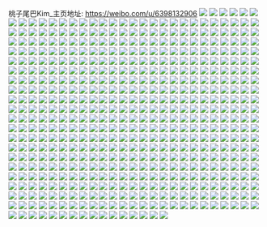 桃子尾巴Kim_主页地址: https://weibo.com/u/6398132906 
![](https://wx4.sinaimg.cn/mw2000/006YZUE2gy1h95r6dcxk8j335s2dchdx.jpg) 
![](https://wx4.sinaimg.cn/mw2000/006YZUE2gy1h95r6sfw4nj32dc35sx6r.jpg) 
![](https://wx4.sinaimg.cn/mw2000/006YZUE2gy1h95r74z5yrj32dc35se83.jpg) 
![](https://wx4.sinaimg.cn/mw2000/006YZUE2gy1h95r5em008j32dc35su0z.jpg) 
![](https://wx4.sinaimg.cn/mw2000/006YZUE2gy1h95r5lrxl5j31ww2pgqv6.jpg) 
![](https://wx4.sinaimg.cn/mw2000/006YZUE2gy1h95r7qcxnqj32dc35s7wk.jpg) 
![](https://wx4.sinaimg.cn/mw2000/006YZUE2gy1h95r550s8pj32dc35su0x.jpg) 
![](https://wx4.sinaimg.cn/mw2000/006YZUE2gy1h95r7a6wcsj32dc35sx6p.jpg) 
![](https://wx4.sinaimg.cn/mw2000/006YZUE2gy1h95r832x9lj32dc35s4qs.jpg) 
![](https://wx4.sinaimg.cn/mw2000/006YZUE2gy1h8xqqxhrt4j30wi1yc1ad.jpg) 
![](https://wx4.sinaimg.cn/mw2000/006YZUE2gy1h8xqqw6l81j30wi1yc4ek.jpg) 
![](https://wx4.sinaimg.cn/mw2000/006YZUE2gy1h8xqqym2c1j30wi1ycwxn.jpg) 
![](https://wx4.sinaimg.cn/mw2000/006YZUE2gy1h8xqr0iwx8j30wi1ycdzd.jpg) 
![](https://wx4.sinaimg.cn/mw2000/006YZUE2gy1h8xqr1y1m7j30wi1ycne3.jpg) 
![](https://wx4.sinaimg.cn/mw2000/006YZUE2gy1h8xqr3y5s8j30wi1ycwtz.jpg) 
![](https://wx4.sinaimg.cn/mw2000/006YZUE2gy1h8kzsia7l0j33402c01kz.jpg) 
![](https://wx4.sinaimg.cn/mw2000/006YZUE2gy1h8kzsjq6lkj32c02bznpd.jpg) 
![](https://wx4.sinaimg.cn/mw2000/006YZUE2gy1h8kzslww2aj33402c0u0y.jpg) 
![](https://wx4.sinaimg.cn/mw2000/006YZUE2gy1h8kzsgwaiij33402c07wi.jpg) 
![](https://wx4.sinaimg.cn/mw2000/006YZUE2gy1h8kzsn67xnj30sg1n91fw.jpg) 
![](https://wx4.sinaimg.cn/mw2000/006YZUE2gy1h8kzsokerij30sg16o4qp.jpg) 
![](https://wx4.sinaimg.cn/mw2000/006YZUE2gy1h8kzsp7kmkj30wi0win55.jpg) 
![](https://wx4.sinaimg.cn/mw2000/006YZUE2gy1h8kzspy6xmj30wh17bk0f.jpg) 
![](https://wx4.sinaimg.cn/mw2000/006YZUE2gy1h8kzsqfxhvj30u0154n3y.jpg) 
![](https://wx4.sinaimg.cn/mw2000/006YZUE2gy1h8btva3xm2j30sg2wc7wh.jpg) 
![](https://wx4.sinaimg.cn/mw2000/006YZUE2gy1h8btv5etooj30sg1s0b29.jpg) 
![](https://wx4.sinaimg.cn/mw2000/006YZUE2gy1h8btvme0rsj30sg1s0b29.jpg) 
![](https://wx4.sinaimg.cn/mw2000/006YZUE2gy1h8btvjv7ksj30sg16oawh.jpg) 
![](https://wx4.sinaimg.cn/mw2000/006YZUE2gy1h8btv2rdv1j30sg16ox3s.jpg) 
![](https://wx4.sinaimg.cn/mw2000/006YZUE2gy1h8btvhuwpoj30sg16ok9c.jpg) 
![](https://wx4.sinaimg.cn/mw2000/006YZUE2gy1h8btvfotwvj30sg23z1kx.jpg) 
![](https://wx4.sinaimg.cn/mw2000/006YZUE2gy1h8btvdixr3j30sg1z4kjl.jpg) 
![](https://wx4.sinaimg.cn/mw2000/006YZUE2gy1h8btv0ysg5j30sg1s0b29.jpg) 
![](https://wx4.sinaimg.cn/mw2000/006YZUE2gy1h84oimafztj30w01kw4ca.jpg) 
![](https://wx4.sinaimg.cn/mw2000/006YZUE2gy1h84ojiz10kj30w01kwgzh.jpg) 
![](https://wx4.sinaimg.cn/mw2000/006YZUE2gy1h84olnfb4rj30u01o04c0.jpg) 
![](https://wx4.sinaimg.cn/mw2000/006YZUE2gy1h84ohvqr4tj30w01kwdsz.jpg) 
![](https://wx4.sinaimg.cn/mw2000/006YZUE2gy1h84og6y8p4j30w01kwarb.jpg) 
![](https://wx4.sinaimg.cn/mw2000/006YZUE2gy1h84oguphdbj30w01kwncg.jpg) 
![](https://wx4.sinaimg.cn/mw2000/006YZUE2gy1h84ofr7c3fj30sg2dc4qp.jpg) 
![](https://wx4.sinaimg.cn/mw2000/006YZUE2gy1h84ofsx2cyj30sg2dcb29.jpg) 
![](https://wx4.sinaimg.cn/mw2000/006YZUE2gy1h84of1r2z6j30ip35r4nl.jpg) 
![](https://wx4.sinaimg.cn/mw2000/006YZUE2gy1h82rq118iwj30u0140dnm.jpg) 
![](https://wx4.sinaimg.cn/mw2000/006YZUE2gy1h82rr9sapcj313u0tugv1.jpg) 
![](https://wx4.sinaimg.cn/mw2000/006YZUE2gy1h82rr3hizqj30ty13y7ca.jpg) 
![](https://wx4.sinaimg.cn/mw2000/006YZUE2gy1h82rqamuc2j30tu13s7ch.jpg) 
![](https://wx4.sinaimg.cn/mw2000/006YZUE2gy1h82rpfhiayj30u01sxgrq.jpg) 
![](https://wx4.sinaimg.cn/mw2000/006YZUE2gy1h82rpeumlrj30u01400z6.jpg) 
![](https://wx4.sinaimg.cn/mw2000/006YZUE2gy1h7zt63z2g7j30a80bojte.jpg) 
![](https://wx4.sinaimg.cn/mw2000/006YZUE2gy1h7zt63oaxsj30sg0skgoy.jpg) 
![](https://wx4.sinaimg.cn/mw2000/006YZUE2gy1h7iumwdvg0j32c0340npd.jpg) 
![](https://wx4.sinaimg.cn/mw2000/006YZUE2gy1h7iumudowgj32c0340hdt.jpg) 
![](https://wx4.sinaimg.cn/mw2000/006YZUE2gy1h7iumvf9k9j32c0340kjl.jpg) 
![](https://wx4.sinaimg.cn/mw2000/006YZUE2gy1h7iumxffzrj32c0340u0x.jpg) 
![](https://wx4.sinaimg.cn/mw2000/006YZUE2gy1h7iumygmpwj32c0340u0x.jpg) 
![](https://wx4.sinaimg.cn/mw2000/006YZUE2gy1h7iumzbyvnj32c0340npd.jpg) 
![](https://wx4.sinaimg.cn/mw2000/006YZUE2gy1h7g9rak17dj31o0280e83.jpg) 
![](https://wx4.sinaimg.cn/mw2000/006YZUE2gy1h7g9rdiadkj31o0280b2b.jpg) 
![](https://wx4.sinaimg.cn/mw2000/006YZUE2gy1h78hzo711yj32342s54jh.jpg) 
![](https://wx4.sinaimg.cn/mw2000/006YZUE2gy1h78hzltul1j32c0340hdt.jpg) 
![](https://wx4.sinaimg.cn/mw2000/006YZUE2gy1h78hznfgruj32642w6e81.jpg) 
![](https://wx4.sinaimg.cn/mw2000/006YZUE2gy1h78hzmp59xj326s2x2hdt.jpg) 
![](https://wx4.sinaimg.cn/mw2000/006YZUE2gy1h718qygrw3j32c0340qv5.jpg) 
![](https://wx4.sinaimg.cn/mw2000/006YZUE2gy1h718qzogxij32c0340u0x.jpg) 
![](https://wx4.sinaimg.cn/mw2000/006YZUE2gy1h718r0u8v7j32c0340qv5.jpg) 
![](https://wx4.sinaimg.cn/mw2000/006YZUE2gy1h718r1vnsgj3292304kjl.jpg) 
![](https://wx4.sinaimg.cn/mw2000/006YZUE2gy1h6vp35zsvtj31sc2dshdt.jpg) 
![](https://wx4.sinaimg.cn/mw2000/006YZUE2gy1h6vp3gvihij31sc2dshdt.jpg) 
![](https://wx4.sinaimg.cn/mw2000/006YZUE2gy1h6vp380a7rj333z2bzqv6.jpg) 
![](https://wx4.sinaimg.cn/mw2000/006YZUE2gy1h6vp39jco4j33402c0b2b.jpg) 
![](https://wx4.sinaimg.cn/mw2000/006YZUE2gy1h6uj25b4ywj30vi16011f.jpg) 
![](https://wx4.sinaimg.cn/mw2000/006YZUE2gy1h6odhph46dj30tu13u40e.jpg) 
![](https://wx4.sinaimg.cn/mw2000/006YZUE2gy1h6c3g2f0nfj31s035s498.jpg) 
![](https://wx4.sinaimg.cn/mw2000/006YZUE2gy1h6c3fwpw09j31cr2eohcq.jpg) 
![](https://wx4.sinaimg.cn/mw2000/006YZUE2gy1h66g6kby9ij31s035s4qq.jpg) 
![](https://wx4.sinaimg.cn/mw2000/006YZUE2gy1h66g6ntht0j31kw35sqa7.jpg) 
![](https://wx4.sinaimg.cn/mw2000/006YZUE2gy1h66g6r66ohj31kw35s10l.jpg) 
![](https://wx4.sinaimg.cn/mw2000/006YZUE2ly1h62iy8psccj31s92e6b29.jpg) 
![](https://wx4.sinaimg.cn/mw2000/006YZUE2ly1h62iyjp6uzj32c033z4qp.jpg) 
![](https://wx4.sinaimg.cn/mw2000/006YZUE2ly1h62iyibm3nj32c033zb2b.jpg) 
![](https://wx4.sinaimg.cn/mw2000/006YZUE2ly1h62iyfp52yj32c033zx6p.jpg) 
![](https://wx4.sinaimg.cn/mw2000/006YZUE2ly1h62iyo8xwmj32c033zkjl.jpg) 
![](https://wx4.sinaimg.cn/mw2000/006YZUE2ly1h62iz06lg2j32c034khdu.jpg) 
![](https://wx4.sinaimg.cn/mw2000/006YZUE2ly1h62iyq20hnj32c0340u0x.jpg) 
![](https://wx4.sinaimg.cn/mw2000/006YZUE2ly1h62iyz0jvfj32c034dnpd.jpg) 
![](https://wx4.sinaimg.cn/mw2000/006YZUE2ly1h62izgfe1mj32c0340b29.jpg) 
![](https://wx4.sinaimg.cn/mw2000/006YZUE2ly1h62iz2snycj31sc2dsu0x.jpg) 
![](https://wx4.sinaimg.cn/mw2000/006YZUE2ly1h62ixzowlaj31sc2dsu0x.jpg) 
![](https://wx4.sinaimg.cn/mw2000/006YZUE2gy1h5x1qr67dbj32c0340hdt.jpg) 
![](https://wx4.sinaimg.cn/mw2000/006YZUE2gy1h5x1qt44jhj32c0340hdt.jpg) 
![](https://wx4.sinaimg.cn/mw2000/006YZUE2gy1h5x1qsacg0j32c0340kjl.jpg) 
![](https://wx4.sinaimg.cn/mw2000/006YZUE2gy1h4pxg6nrptj30sg5ed7wj.jpg) 
![](https://wx4.sinaimg.cn/mw2000/006YZUE2gy1h4pxg9mon5j30sg4xs4qr.jpg) 
![](https://wx4.sinaimg.cn/mw2000/006YZUE2gy1h4pxgbopmtj30sg3ai1ky.jpg) 
![](https://wx4.sinaimg.cn/mw2000/006YZUE2gy1h4pxgdwi13j30sg59mb2a.jpg) 
![](https://wx4.sinaimg.cn/mw2000/006YZUE2gy1h4pxg3loopj30sg3f97wh.jpg) 
![](https://wx4.sinaimg.cn/mw2000/006YZUE2gy1h4pxgg4y5oj30sg4t1e82.jpg) 
![](https://wx4.sinaimg.cn/mw2000/006YZUE2gy1h4pxghtosdj30sg2yob29.jpg) 
![](https://wx4.sinaimg.cn/mw2000/006YZUE2gy1h4pxgkhm04j30sg449npd.jpg) 
![](https://wx4.sinaimg.cn/mw2000/006YZUE2gy1h4pxgm0ylej30sg2p67wh.jpg) 
![](https://wx4.sinaimg.cn/mw2000/006YZUE2gy1h3y2qvilkaj30sg1n91kx.jpg) 
![](https://wx4.sinaimg.cn/mw2000/006YZUE2gy1h3y2qxyn7ij30sg1s04qp.jpg) 
![](https://wx4.sinaimg.cn/mw2000/006YZUE2gy1h3y2qzrivej30sg1n91jw.jpg) 
![](https://wx4.sinaimg.cn/mw2000/006YZUE2gy1h3y2r4frvij30sg1s0b29.jpg) 
![](https://wx4.sinaimg.cn/mw2000/006YZUE2gy1h3y2r1bk31j30sg1n9aml.jpg) 
![](https://wx4.sinaimg.cn/mw2000/006YZUE2gy1h3y2r4wd7rj30rj0w1gop.jpg) 
![](https://wx4.sinaimg.cn/mw2000/006YZUE2gy1h3y2qt6rtkj30sg16ok73.jpg) 
![](https://wx4.sinaimg.cn/mw2000/006YZUE2gy1h3y2r6x2xrj30sg2rh7v8.jpg) 
![](https://wx4.sinaimg.cn/mw2000/006YZUE2gy1h3y2r7y3xqj30sg16onfg.jpg) 
![](https://wx4.sinaimg.cn/mw2000/006YZUE2gy1h3u1ta56fuj32c03404qp.jpg) 
![](https://wx4.sinaimg.cn/mw2000/006YZUE2gy1h3u1th5pusj31sc2dsqv5.jpg) 
![](https://wx4.sinaimg.cn/mw2000/006YZUE2gy1h3t1gow96jj30wi1ycwz3.jpg) 
![](https://wx4.sinaimg.cn/mw2000/006YZUE2gy1h3n7vn4g1dj30sg2tx7wi.jpg) 
![](https://wx4.sinaimg.cn/mw2000/006YZUE2gy1h3n7vj3hq0j30sg3raqv5.jpg) 
![](https://wx4.sinaimg.cn/mw2000/006YZUE2gy1h3n7vhh8ezj30sg3oqu0x.jpg) 
![](https://wx4.sinaimg.cn/mw2000/006YZUE2gy1h3n7vl9gi1j30sg2txkjl.jpg) 
![](https://wx4.sinaimg.cn/mw2000/006YZUE2gy1h3n7vomaptj30sg3aie81.jpg) 
![](https://wx4.sinaimg.cn/mw2000/006YZUE2gy1h3n7vfdktkj30sg3p77wi.jpg) 
![](https://wx4.sinaimg.cn/mw2000/006YZUE2gy1h3n7vq6yi8j30sg3ainpd.jpg) 
![](https://wx4.sinaimg.cn/mw2000/006YZUE2gy1h3n7vs12suj30sg3s3npd.jpg) 
![](https://wx4.sinaimg.cn/mw2000/006YZUE2gy1h3n7vtsg7sj30sg3r4e82.jpg) 
![](https://wx4.sinaimg.cn/mw2000/006YZUE2gy1h30jgry7vej33401r0hdv.jpg) 
![](https://wx4.sinaimg.cn/mw2000/006YZUE2gy1h30jjpsmixj324g2tyqv6.jpg) 
![](https://wx4.sinaimg.cn/mw2000/006YZUE2gy1h30jjsdt1dj32c0340hdv.jpg) 
![](https://wx4.sinaimg.cn/mw2000/006YZUE2gy1h30jjvd82ij33402c0x6r.jpg) 
![](https://wx4.sinaimg.cn/mw2000/006YZUE2gy1h30jigcstcj33402c01l0.jpg) 
![](https://wx4.sinaimg.cn/mw2000/006YZUE2gy1h30jimvdezj33402c04qs.jpg) 
![](https://wx4.sinaimg.cn/mw2000/006YZUE2gy1h30jio7tf4j32c0340u0x.jpg) 
![](https://wx4.sinaimg.cn/mw2000/006YZUE2gy1h30jiz456kj33402c04qs.jpg) 
![](https://wx4.sinaimg.cn/mw2000/006YZUE2gy1h30jj44eg7j33402c04qr.jpg) 
![](https://wx4.sinaimg.cn/mw2000/006YZUE2gy1h30jj8lispj33402c01kz.jpg) 
![](https://wx4.sinaimg.cn/mw2000/006YZUE2gy1h30jjctn6gj33402c0hdv.jpg) 
![](https://wx4.sinaimg.cn/mw2000/006YZUE2gy1h30jjicop6j33402c0hdv.jpg) 
![](https://wx4.sinaimg.cn/mw2000/006YZUE2gy1h2vgc3ouykj32802yo7wj.jpg) 
![](https://wx4.sinaimg.cn/mw2000/006YZUE2gy1h2vgcd81k5j32802yo7wj.jpg) 
![](https://wx4.sinaimg.cn/mw2000/006YZUE2gy1h2vgck4whlj32802yob2b.jpg) 
![](https://wx4.sinaimg.cn/mw2000/006YZUE2gy1h2vgcor0ywj32802yo4qr.jpg) 
![](https://wx4.sinaimg.cn/mw2000/006YZUE2gy1h2vgcsdhp7j32802yoqv6.jpg) 
![](https://wx4.sinaimg.cn/mw2000/006YZUE2gy1h2vgcqr1koj32802yonpe.jpg) 
![](https://wx4.sinaimg.cn/mw2000/006YZUE2gy1h2vgctpslzj33402c0x6q.jpg) 
![](https://wx4.sinaimg.cn/mw2000/006YZUE2gy1h2vgcvw3fwj33402c01l0.jpg) 
![](https://wx4.sinaimg.cn/mw2000/006YZUE2gy1h26kbuv6d2j30sg1n91kx.jpg) 
![](https://wx4.sinaimg.cn/mw2000/006YZUE2gy1h26kbwxkvqj30sg1onx2l.jpg) 
![](https://wx4.sinaimg.cn/mw2000/006YZUE2gy1h26kbyxdarj30sg1n9hd8.jpg) 
![](https://wx4.sinaimg.cn/mw2000/006YZUE2gy1h26kc07aegj32c03401ky.jpg) 
![](https://wx4.sinaimg.cn/mw2000/006YZUE2gy1h26kc2ojkkj32c03404qr.jpg) 
![](https://wx4.sinaimg.cn/mw2000/006YZUE2gy1h26kc46xhej32c02c0x6p.jpg) 
![](https://wx4.sinaimg.cn/mw2000/006YZUE2gy1h26kbspfb2j30sg23u4md.jpg) 
![](https://wx4.sinaimg.cn/mw2000/006YZUE2gy1h26kc5z518j30sg23u1h6.jpg) 
![](https://wx4.sinaimg.cn/mw2000/006YZUE2gy1h26kc81zpuj30sg2jvqu9.jpg) 
![](https://wx4.sinaimg.cn/mw2000/006YZUE2gy1h1ruzb54arj31ps2adb29.jpg) 
![](https://wx4.sinaimg.cn/mw2000/006YZUE2gy1h1ruz9ufqrj31r42c6b29.jpg) 
![](https://wx4.sinaimg.cn/mw2000/006YZUE2gy1h1ruowkrv1j31sc2dshdt.jpg) 
![](https://wx4.sinaimg.cn/mw2000/006YZUE2gy1h1ruoxkxfqj31sc2dskjl.jpg) 
![](https://wx4.sinaimg.cn/mw2000/006YZUE2gy1h1og8rqlhlj321p32ju0y.jpg) 
![](https://wx4.sinaimg.cn/mw2000/006YZUE2gy1h1og8minfzj323u35shdv.jpg) 
![](https://wx4.sinaimg.cn/mw2000/006YZUE2gy1h1og9929w0j323u35se83.jpg) 
![](https://wx4.sinaimg.cn/mw2000/006YZUE2gy1h1og93o5hqj323u35shdv.jpg) 
![](https://wx4.sinaimg.cn/mw2000/006YZUE2gy1h1og8aa01vj323u35sb2b.jpg) 
![](https://wx4.sinaimg.cn/mw2000/006YZUE2gy1h1og8xcvwjj323u35su0y.jpg) 
![](https://wx4.sinaimg.cn/mw2000/006YZUE2gy1h1og8gec6hj323u35shdv.jpg) 
![](https://wx4.sinaimg.cn/mw2000/006YZUE2gy1h1og9fcqrlj323u35skjn.jpg) 
![](https://wx4.sinaimg.cn/mw2000/006YZUE2gy1h1og9i9thaj33344mokjn.jpg) 
![](https://wx4.sinaimg.cn/mw2000/006YZUE2gy1gyy3qr7h1pj32c03401ky.jpg) 
![](https://wx4.sinaimg.cn/mw2000/006YZUE2gy1gyy3qtqmixj32c0340u0x.jpg) 
![](https://wx4.sinaimg.cn/mw2000/006YZUE2gy1gyy3qjcvkoj31wq2jn4qp.jpg) 
![](https://wx4.sinaimg.cn/mw2000/006YZUE2gy1gyy3qzfhu5j32c02c04qr.jpg) 
![](https://wx4.sinaimg.cn/mw2000/006YZUE2gy1gyy3qw5xq8j31z42mtb2a.jpg) 
![](https://wx4.sinaimg.cn/mw2000/006YZUE2gy1gxs49sgvogj33282aox6r.jpg) 
![](https://wx4.sinaimg.cn/mw2000/006YZUE2gy1gxs4a06k8hj33282aox6q.jpg) 
![](https://wx4.sinaimg.cn/mw2000/006YZUE2gy1gxs4a3jm1zj31mo268npd.jpg) 
![](https://wx4.sinaimg.cn/mw2000/006YZUE2gy1gxs4a94pwrj33282ao7wj.jpg) 
![](https://wx4.sinaimg.cn/mw2000/006YZUE2gy1gxs4aa5o65j31400u0gwx.jpg) 
![](https://wx4.sinaimg.cn/mw2000/006YZUE2gy1gxs4acyseaj33282aox6q.jpg) 
![](https://wx4.sinaimg.cn/mw2000/006YZUE2gy1gxs4al82omj32dc35skjn.jpg) 
![](https://wx4.sinaimg.cn/mw2000/006YZUE2gy1gxs4aps5xdj32i02i0e82.jpg) 
![](https://wx4.sinaimg.cn/mw2000/006YZUE2gy1gxs4awhxpbj33282aohdu.jpg) 
![](https://wx4.sinaimg.cn/mw2000/006YZUE2gy1gxs4b1po3pj33282aonpe.jpg) 
![](https://wx4.sinaimg.cn/mw2000/006YZUE2gy1gxs4b9a70pj32681mohdt.jpg) 
![](https://wx4.sinaimg.cn/mw2000/006YZUE2gy1gxs4bgdpipj32681mob29.jpg) 
![](https://wx4.sinaimg.cn/mw2000/006YZUE2gy1gxs4bqr5o4j31mo268kjl.jpg) 
![](https://wx4.sinaimg.cn/mw2000/006YZUE2gy1gxs4bzdh3ij31mo268npd.jpg) 
![](https://wx4.sinaimg.cn/mw2000/006YZUE2gy1gxs4c0jbdbj30u00u0ahw.jpg) 
![](https://wx4.sinaimg.cn/mw2000/006YZUE2gy1gxs4c2v59aj30u00u0n7n.jpg) 
![](https://wx4.sinaimg.cn/mw2000/006YZUE2gy1gxlhue4cl6j31mo268hdt.jpg) 
![](https://wx4.sinaimg.cn/mw2000/006YZUE2gy1gxlhugjij0j31mo268hdt.jpg) 
![](https://wx4.sinaimg.cn/mw2000/006YZUE2gy1gxlhuip4m0j31mo268b29.jpg) 
![](https://wx4.sinaimg.cn/mw2000/006YZUE2gy1gxlhulmyysj31mo268kjl.jpg) 
![](https://wx4.sinaimg.cn/mw2000/006YZUE2gy1gxlhuo2c5zj31mo268e81.jpg) 
![](https://wx4.sinaimg.cn/mw2000/006YZUE2gy1gxlhuq01r3j31mo268e81.jpg) 
![](https://wx4.sinaimg.cn/mw2000/006YZUE2gy1gxlhus0h7rj31mo268npd.jpg) 
![](https://wx4.sinaimg.cn/mw2000/006YZUE2gy1gxlhuv62qzj31mo268hdt.jpg) 
![](https://wx4.sinaimg.cn/mw2000/006YZUE2gy1gxlhuxkzvkj31mo268kjl.jpg) 
![](https://wx4.sinaimg.cn/mw2000/006YZUE2gy1gx9o7mqjt2j33282ao7wi.jpg) 
![](https://wx4.sinaimg.cn/mw2000/006YZUE2gy1gx9o7phpy2j33282ao4qq.jpg) 
![](https://wx4.sinaimg.cn/mw2000/006YZUE2gy1gx9o7sefrpj32ao328hdu.jpg) 
![](https://wx4.sinaimg.cn/mw2000/006YZUE2gy1gx9o7vwjxlj33282ao7wj.jpg) 
![](https://wx4.sinaimg.cn/mw2000/006YZUE2gy1gx9o802xh3j31mo2g2npd.jpg) 
![](https://wx4.sinaimg.cn/mw2000/006YZUE2gy1gx9o7y0pirj31mo2fg7wh.jpg) 
![](https://wx4.sinaimg.cn/mw2000/006YZUE2gy1gx9o80uj6dj313q1gzan4.jpg) 
![](https://wx4.sinaimg.cn/mw2000/006YZUE2gy1gx9o83h46wj31mo2684qp.jpg) 
![](https://wx4.sinaimg.cn/mw2000/006YZUE2gy1gx9o823zr5j31mo2681kx.jpg) 
![](https://wx4.sinaimg.cn/mw2000/006YZUE2gy1gwydxwh0p7j31mn2677wh.jpg) 
![](https://wx4.sinaimg.cn/mw2000/006YZUE2gy1gwydxypxytj31mo268b29.jpg) 
![](https://wx4.sinaimg.cn/mw2000/006YZUE2gy1gwydy1h1thj31mo267b29.jpg) 
![](https://wx4.sinaimg.cn/mw2000/006YZUE2gy1gwydy47m5rj31mo268kjl.jpg) 
![](https://wx4.sinaimg.cn/mw2000/006YZUE2gy1gwydy6gc2mj31mo268b29.jpg) 
![](https://wx4.sinaimg.cn/mw2000/006YZUE2gy1gwydy8q46kj31mo268e81.jpg) 
![](https://wx4.sinaimg.cn/mw2000/006YZUE2gy1gwsfzh7xrgj31061c77mv.jpg) 
![](https://wx4.sinaimg.cn/mw2000/006YZUE2gy1gwsfzjyb3gj31mo268npd.jpg) 
![](https://wx4.sinaimg.cn/mw2000/006YZUE2gy1gwrcib2uy2j32yo1o0u0x.jpg) 
![](https://wx4.sinaimg.cn/mw2000/006YZUE2gy1gweergsj84j30z41as12t.jpg) 
![](https://wx4.sinaimg.cn/mw2000/006YZUE2gy1gweerhn88lj30ze1b6k2e.jpg) 
![](https://wx4.sinaimg.cn/mw2000/006YZUE2gy1gweerin0s0j31161dkwqz.jpg) 
![](https://wx4.sinaimg.cn/mw2000/006YZUE2gy1gweerjo5lxj31121dc7ii.jpg) 
![](https://wx4.sinaimg.cn/mw2000/006YZUE2gy1gwa3woldhfj33282ao4qs.jpg) 
![](https://wx4.sinaimg.cn/mw2000/006YZUE2gy1gwa3twv3t9j33282aou0z.jpg) 
![](https://wx4.sinaimg.cn/mw2000/006YZUE2gy1gwa3wgcwkvj33282ao1kz.jpg) 
![](https://wx4.sinaimg.cn/mw2000/006YZUE2gy1gwa3wa4unmj32ao3281kz.jpg) 
![](https://wx4.sinaimg.cn/mw2000/006YZUE2gy1gwa3t78av6j30oy1327c9.jpg) 
![](https://wx4.sinaimg.cn/mw2000/006YZUE2gy1gwa3tksckxj33282aohdx.jpg) 
![](https://wx4.sinaimg.cn/mw2000/006YZUE2gy1gwa3swy52gj32dc35se83.jpg) 
![](https://wx4.sinaimg.cn/mw2000/006YZUE2gy1gwa3t61c2bj32dc35s7wj.jpg) 
![](https://wx4.sinaimg.cn/mw2000/006YZUE2gy1gwa3wlgystj32dc35s1kz.jpg) 
![](https://wx4.sinaimg.cn/mw2000/006YZUE2gy1gw6lx6226mj32dc35snpe.jpg) 
![](https://wx4.sinaimg.cn/mw2000/006YZUE2gy1gw6lxek3t4j32dc35sqv6.jpg) 
![](https://wx4.sinaimg.cn/mw2000/006YZUE2gy1gw6lxn0t24j32dc35su0y.jpg) 
![](https://wx4.sinaimg.cn/mw2000/006YZUE2gy1gw6lxvy02pj32dc35snpe.jpg) 
![](https://wx4.sinaimg.cn/mw2000/006YZUE2gy1gw6ly4gtwcj32dc35snpe.jpg) 
![](https://wx4.sinaimg.cn/mw2000/006YZUE2gy1gw6lycc0mcj32dc35snpe.jpg) 
![](https://wx4.sinaimg.cn/mw2000/006YZUE2gy1gvyswqle83j32dc35se81.jpg) 
![](https://wx4.sinaimg.cn/mw2000/006YZUE2gy1gvysx0gncsj32dc35skjl.jpg) 
![](https://wx4.sinaimg.cn/mw2000/006YZUE2gy1gvysx9fnwvj32dc35su0x.jpg) 
![](https://wx4.sinaimg.cn/mw2000/006YZUE2gy1gvysxhd2wxj32dc35skjl.jpg) 
![](https://wx4.sinaimg.cn/mw2000/006YZUE2gy1gvysxrcy5qj32dc35skjl.jpg) 
![](https://wx4.sinaimg.cn/mw2000/006YZUE2gy1gvysxz6th5j32dc35skjl.jpg) 
![](https://wx4.sinaimg.cn/mw2000/006YZUE2gy1gvcwty5et7j62dc35se8202.jpg) 
![](https://wx4.sinaimg.cn/mw2000/006YZUE2gy1gv5zlnbwysj62c0340x6r02.jpg) 
![](https://wx4.sinaimg.cn/mw2000/006YZUE2gy1gv5zmfvo98j62c0340b2b02.jpg) 
![](https://wx4.sinaimg.cn/mw2000/006YZUE2gy1gv5zpiu0bmj62c0340b2b02.jpg) 
![](https://wx4.sinaimg.cn/mw2000/006YZUE2gy1gv5znhv8agj62c03407wj02.jpg) 
![](https://wx4.sinaimg.cn/mw2000/006YZUE2gy1gv5zogj5orj62c0340e8302.jpg) 
![](https://wx4.sinaimg.cn/mw2000/006YZUE2gy1gv5zqkypcuj62c03404qr02.jpg) 
![](https://wx4.sinaimg.cn/mw2000/006YZUE2gy1gv5zrqi7wpj62ao328hdv02.jpg) 
![](https://wx4.sinaimg.cn/mw2000/006YZUE2gy1gv5zrkyajhj62c0340e8302.jpg) 
![](https://wx4.sinaimg.cn/mw2000/006YZUE2gy1gv5zr2w36jj61w02ioe8202.jpg) 
![](https://wx4.sinaimg.cn/mw2000/006YZUE2gy1guxdk094h3j61hc0u0e1f02.jpg) 
![](https://wx4.sinaimg.cn/mw2000/006YZUE2gy1guxdkoro55j63282aob2b02.jpg) 
![](https://wx4.sinaimg.cn/mw2000/006YZUE2gy1guxdkru9erj63282ao7wi02.jpg) 
![](https://wx4.sinaimg.cn/mw2000/006YZUE2gy1guxdksjhu6j60sg0w0dod02.jpg) 
![](https://wx4.sinaimg.cn/mw2000/006YZUE2gy1guxdkw64wlj63282ao1kz02.jpg) 
![](https://wx4.sinaimg.cn/mw2000/006YZUE2gy1guxdkt9vanj60tz18z7ew02.jpg) 
![](https://wx4.sinaimg.cn/mw2000/006YZUE2gy1guxdk4pg26j61400u07j402.jpg) 
![](https://wx4.sinaimg.cn/mw2000/006YZUE2gy1guxdkikmbzj63282aohdv02.jpg) 
![](https://wx4.sinaimg.cn/mw2000/006YZUE2gy1guxdkc5gybj63282ao4qr02.jpg) 
![](https://wx4.sinaimg.cn/mw2000/006YZUE2gy1gu4uxis1jrj61mo268npd02.jpg) 
![](https://wx4.sinaimg.cn/mw2000/006YZUE2gy1gu4uxucw8kj61mo268x6p02.jpg) 
![](https://wx4.sinaimg.cn/mw2000/006YZUE2gy1gst4zv2p6tj32532537wh.jpg) 
![](https://wx4.sinaimg.cn/mw2000/006YZUE2gy1gst4zzdf0oj32c02c0hdt.jpg) 
![](https://wx4.sinaimg.cn/mw2000/006YZUE2gy1gst504x539j32c02c04qq.jpg) 
![](https://wx4.sinaimg.cn/mw2000/006YZUE2gy1gst508vwoqj32c02c0e81.jpg) 
![](https://wx4.sinaimg.cn/mw2000/006YZUE2gy1gsfa1t562yj30sg2p64qq.jpg) 
![](https://wx4.sinaimg.cn/mw2000/006YZUE2gy1gsfa1vkgnhj30sg5j3b2d.jpg) 
![](https://wx4.sinaimg.cn/mw2000/006YZUE2gy1gsfa1y8ifhj30sg2yoqv6.jpg) 
![](https://wx4.sinaimg.cn/mw2000/006YZUE2gy1gsfa20yyufj30sg42sx6q.jpg) 
![](https://wx4.sinaimg.cn/mw2000/006YZUE2gy1gsfa24r3jzj30sg2yoqv6.jpg) 
![](https://wx4.sinaimg.cn/mw2000/006YZUE2gy1gsfa28mtbej30p16bk1l1.jpg) 
![](https://wx4.sinaimg.cn/mw2000/006YZUE2gy1gsfa2a1f38j30sg1n9kjl.jpg) 
![](https://wx4.sinaimg.cn/mw2000/006YZUE2gy1gsfa2f7s0tj30sg578u10.jpg) 
![](https://wx4.sinaimg.cn/mw2000/006YZUE2gy1gsfa2kwrm8j30sg1n9b29.jpg) 
![](https://wx4.sinaimg.cn/mw2000/006YZUE2ly1gs7f6nhg5xj32c0340nph.jpg) 
![](https://wx4.sinaimg.cn/mw2000/006YZUE2ly1gs7f6z3j00j321f2pwu0z.jpg) 
![](https://wx4.sinaimg.cn/mw2000/006YZUE2ly1gs7f6spdblj32c0340qv8.jpg) 
![](https://wx4.sinaimg.cn/mw2000/006YZUE2ly1gs7f73whc9j32ao3287wi.jpg) 
![](https://wx4.sinaimg.cn/mw2000/006YZUE2ly1gs7f7a89sxj335s2dckjp.jpg) 
![](https://wx4.sinaimg.cn/mw2000/006YZUE2ly1gs7f7ku7ssj33282ao1ky.jpg) 
![](https://wx4.sinaimg.cn/mw2000/006YZUE2ly1gs7f7i9lhtj32dc35sx6u.jpg) 
![](https://wx4.sinaimg.cn/mw2000/006YZUE2ly1gs7f816rokj33282aoqv6.jpg) 
![](https://wx4.sinaimg.cn/mw2000/006YZUE2ly1gs7f8i5nmgj32dc35snpi.jpg) 
![](https://wx4.sinaimg.cn/mw2000/006YZUE2ly1gs4wk1ypgnj31si1cdazw.jpg) 
![](https://wx4.sinaimg.cn/mw2000/006YZUE2ly1gs4wk4gnpuj31wo1finm8.jpg) 
![](https://wx4.sinaimg.cn/mw2000/006YZUE2ly1gs4wk6w86tj31e91v0b29.jpg) 
![](https://wx4.sinaimg.cn/mw2000/006YZUE2ly1gs4wkc7r4gj31lx1kfqv6.jpg) 
![](https://wx4.sinaimg.cn/mw2000/006YZUE2ly1gs4wkn0ssbj335s23uu10.jpg) 
![](https://wx4.sinaimg.cn/mw2000/006YZUE2ly1gs4wl13bk8j321n35sx6x.jpg) 
![](https://wx4.sinaimg.cn/mw2000/006YZUE2ly1gs3xwzuvz3j33282ao1l1.jpg) 
![](https://wx4.sinaimg.cn/mw2000/006YZUE2ly1gs3xyftmesj33282aoqv9.jpg) 
![](https://wx4.sinaimg.cn/mw2000/006YZUE2ly1gs3xyjoqz1j33282aox6t.jpg) 
![](https://wx4.sinaimg.cn/mw2000/006YZUE2ly1gs3xylvlvxj32ak1pw1kz.jpg) 
![](https://wx4.sinaimg.cn/mw2000/006YZUE2ly1gs2e8h9y7gj63282aob2a02.jpg) 
![](https://wx4.sinaimg.cn/mw2000/006YZUE2ly1gs2e8k4h6uj33282ao4qr.jpg) 
![](https://wx4.sinaimg.cn/mw2000/006YZUE2ly1gs2e8lgfcfj30vc15skhz.jpg) 
![](https://wx4.sinaimg.cn/mw2000/006YZUE2ly1gs2e8pe7k9j33282ao7wj.jpg) 
![](https://wx4.sinaimg.cn/mw2000/006YZUE2ly1gs2e8sdzgzj33282aoe83.jpg) 
![](https://wx4.sinaimg.cn/mw2000/006YZUE2ly1gs2e8wz55tj30vc15sngr.jpg) 
![](https://wx4.sinaimg.cn/mw2000/006YZUE2ly1gs2e8xmb33j31400u046t.jpg) 
![](https://wx4.sinaimg.cn/mw2000/006YZUE2ly1gs2e8v53mgj33282aokjn.jpg) 
![](https://wx4.sinaimg.cn/mw2000/006YZUE2ly1gs2e9vzoj4j30kx0vdgwh.jpg) 
![](https://wx4.sinaimg.cn/mw2000/006YZUE2ly1gs16d6gs2dj32ao328nph.jpg) 
![](https://wx4.sinaimg.cn/mw2000/006YZUE2ly1gs16dfg01hj33282aokjp.jpg) 
![](https://wx4.sinaimg.cn/mw2000/006YZUE2ly1gs16doy3qjj32ao328x6u.jpg) 
![](https://wx4.sinaimg.cn/mw2000/006YZUE2ly1gs16e5xpvhj63282aonpi02.jpg) 
![](https://wx4.sinaimg.cn/mw2000/006YZUE2ly1gs16fnuviuj32ao328e86.jpg) 
![](https://wx4.sinaimg.cn/mw2000/006YZUE2ly1gs16e999m4j30tz13z45a.jpg) 
![](https://wx4.sinaimg.cn/mw2000/006YZUE2ly1gs16emd0gjj32ao328kjo.jpg) 
![](https://wx4.sinaimg.cn/mw2000/006YZUE2ly1gs16fakn9kj33282aoqvb.jpg) 
![](https://wx4.sinaimg.cn/mw2000/006YZUE2ly1gs16fjvndaj33282aohdx.jpg) 
![](https://wx4.sinaimg.cn/mw2000/006YZUE2gy1gpwudetzkhj31mo268e83.jpg) 
![](https://wx4.sinaimg.cn/mw2000/006YZUE2gy1gpwudjfivoj31mo268hdv.jpg) 
![](https://wx4.sinaimg.cn/mw2000/006YZUE2gy1gpwudnsekwj31mo2687wj.jpg) 
![](https://wx4.sinaimg.cn/mw2000/006YZUE2gy1gpwuds99yyj31mo268e83.jpg) 
![](https://wx4.sinaimg.cn/mw2000/006YZUE2gy1gpieii1219j322m22mkjm.jpg) 
![](https://wx4.sinaimg.cn/mw2000/006YZUE2ly1goyhpccc39j30u01qc4j5.jpg) 
![](https://wx4.sinaimg.cn/mw2000/006YZUE2ly1goyhpd85tqj30u01qc1g4.jpg) 
![](https://wx4.sinaimg.cn/mw2000/006YZUE2gy1gok9vaiqv7j32c03404qv.jpg) 
![](https://wx4.sinaimg.cn/mw2000/006YZUE2gy1gok9w4rfhrj32c0340x6u.jpg) 
![](https://wx4.sinaimg.cn/mw2000/006YZUE2gy1gok9vspnrvj32c0340e88.jpg) 
![](https://wx4.sinaimg.cn/mw2000/006YZUE2gy1gok9vy4a7nj32c032rhdw.jpg) 
![](https://wx4.sinaimg.cn/mw2000/006YZUE2ly1gnjsnnta06j31mo268u0z.jpg) 
![](https://wx4.sinaimg.cn/mw2000/006YZUE2ly1gmm87asjl4j32ip1w1kjn.jpg) 
![](https://wx4.sinaimg.cn/mw2000/006YZUE2ly1gmm819i57qj31jk15oqv5.jpg) 
![](https://wx4.sinaimg.cn/mw2000/006YZUE2ly1gmm81akidzj31jk15ou0x.jpg) 
![](https://wx4.sinaimg.cn/mw2000/006YZUE2ly1gmm81b7n0aj31jk15o7wi.jpg) 
![](https://wx4.sinaimg.cn/mw2000/006YZUE2ly1gmm81c3yuxj31jk15ox6p.jpg) 
![](https://wx4.sinaimg.cn/mw2000/006YZUE2ly1gmm81d9mt9j31e411lu0x.jpg) 
![](https://wx4.sinaimg.cn/mw2000/006YZUE2ly1gmm81coztpj31jk15ox6p.jpg) 
![](https://wx4.sinaimg.cn/mw2000/006YZUE2ly1gmm81ermjjj315i1jcu0x.jpg) 
![](https://wx4.sinaimg.cn/mw2000/006YZUE2ly1gmm81ffzr6j31jk15o7wi.jpg) 
![](https://wx4.sinaimg.cn/mw2000/006YZUE2ly1gmm81dzlluj315o1jkkjl.jpg) 
![](https://wx4.sinaimg.cn/mw2000/006YZUE2ly1gmm81gv6zqj32ip1w1hdw.jpg) 
![](https://wx4.sinaimg.cn/mw2000/006YZUE2ly1gmm81i078jj33402c0kjm.jpg) 
![](https://wx4.sinaimg.cn/mw2000/006YZUE2ly1gm78gtocyyj31mo268u0x.jpg) 
![](https://wx4.sinaimg.cn/mw2000/006YZUE2ly1gm78gweigaj31mo268u0x.jpg) 
![](https://wx4.sinaimg.cn/mw2000/006YZUE2ly1gm78gz9lwrj31mo268qv5.jpg) 
![](https://wx4.sinaimg.cn/mw2000/006YZUE2ly1gm78h2niflj33282aonpe.jpg) 
![](https://wx4.sinaimg.cn/mw2000/006YZUE2ly1gm78h6vgzjj33282ao7wi.jpg) 
![](https://wx4.sinaimg.cn/mw2000/006YZUE2ly1gm78h916nqj32dd1s0npd.jpg) 
![](https://wx4.sinaimg.cn/mw2000/006YZUE2ly1gm4wgzqd7wj30u11qce7k.jpg) 
![](https://wx4.sinaimg.cn/mw2000/006YZUE2ly1glr1580xxjj31jk15o7wi.jpg) 
![](https://wx4.sinaimg.cn/mw2000/006YZUE2ly1glr159lnhij31jk15okjl.jpg) 
![](https://wx4.sinaimg.cn/mw2000/006YZUE2ly1glr15agln2j31jk15onpd.jpg) 
![](https://wx4.sinaimg.cn/mw2000/006YZUE2ly1glr15cqjdkj31jk15ob2a.jpg) 
![](https://wx4.sinaimg.cn/mw2000/006YZUE2ly1glr15e1mo7j30u00u07eg.jpg) 
![](https://wx4.sinaimg.cn/mw2000/006YZUE2ly1glr15doer4j31jk15o4qq.jpg) 
![](https://wx4.sinaimg.cn/mw2000/006YZUE2ly1glr15f454lj315o1jk7wi.jpg) 
![](https://wx4.sinaimg.cn/mw2000/006YZUE2ly1glr15b8fsjj31jk15ohdt.jpg) 
![](https://wx4.sinaimg.cn/mw2000/006YZUE2ly1glr15bqgqdj30u0190wk9.jpg) 
![](https://wx4.sinaimg.cn/mw2000/006YZUE2ly1glqlpffcvsj31mo268x6q.jpg) 
![](https://wx4.sinaimg.cn/mw2000/006YZUE2ly1glqlpga5jtj31og28ne81.jpg) 
![](https://wx4.sinaimg.cn/mw2000/006YZUE2ly1glqlpgnqkxj30u00u07ga.jpg) 
![](https://wx4.sinaimg.cn/mw2000/006YZUE2ly1glqlphdo0cj319e2io4qq.jpg) 
![](https://wx4.sinaimg.cn/mw2000/006YZUE2ly1glqlq451omj30u0140wkw.jpg) 
![](https://wx4.sinaimg.cn/mw2000/006YZUE2ly1glqlpjxvzqj30u00tyn14.jpg) 
![](https://wx4.sinaimg.cn/mw2000/006YZUE2ly1gl9b90nsd0j30u0140wl1.jpg) 
![](https://wx4.sinaimg.cn/mw2000/006YZUE2ly1gl9b91j76yj30u0140jxd.jpg) 
![](https://wx4.sinaimg.cn/mw2000/006YZUE2ly1gl9b92bjpqj30u0140n3o.jpg) 
![](https://wx4.sinaimg.cn/mw2000/006YZUE2ly1gl75qilniyj315o45c4qt.jpg) 
![](https://wx4.sinaimg.cn/mw2000/006YZUE2ly1gl75qdu4cij33282ao4qr.jpg) 
![](https://wx4.sinaimg.cn/mw2000/006YZUE2ly1gl75qmutpyj33282aonpg.jpg) 
![](https://wx4.sinaimg.cn/mw2000/006YZUE2ly1gl75neko6lj31vy2ioe82.jpg) 
![](https://wx4.sinaimg.cn/mw2000/006YZUE2ly1gl75nbyq0sj332a2aou0y.jpg) 
![](https://wx4.sinaimg.cn/mw2000/006YZUE2ly1gl75qen9sxj30t80ie0z4.jpg) 
![](https://wx4.sinaimg.cn/mw2000/006YZUE2ly1gkpvzf1wjoj33282aou0z.jpg) 
![](https://wx4.sinaimg.cn/mw2000/006YZUE2ly1gkpvzn04faj33282aoe81.jpg) 
![](https://wx4.sinaimg.cn/mw2000/006YZUE2ly1gkpvzh3nuyj32681mokjn.jpg) 
![](https://wx4.sinaimg.cn/mw2000/006YZUE2ly1gkpvziw7j8j32io1w07wj.jpg) 
![](https://wx4.sinaimg.cn/mw2000/006YZUE2ly1gkpvzks261j31jk15ohdu.jpg) 
![](https://wx4.sinaimg.cn/mw2000/006YZUE2ly1gkpvzsjm7yj31w02ionpf.jpg) 
![](https://wx4.sinaimg.cn/mw2000/006YZUE2ly1gkpvzqvi86j31vk2i37wi.jpg) 
![](https://wx4.sinaimg.cn/mw2000/006YZUE2ly1gkpvznidxnj30u0140139.jpg) 
![](https://wx4.sinaimg.cn/mw2000/006YZUE2ly1gkpvzow1zbj31mo2684qr.jpg) 
![](https://wx4.sinaimg.cn/mw2000/006YZUE2ly1gke5e6unrrj31jk15oqv5.jpg) 
![](https://wx4.sinaimg.cn/mw2000/006YZUE2ly1gke5e91tvpj31jk15ox6p.jpg) 
![](https://wx4.sinaimg.cn/mw2000/006YZUE2ly1gke5ejmacdj31jk15ou0x.jpg) 
![](https://wx4.sinaimg.cn/mw2000/006YZUE2ly1gke5e4s4h3j315o1jkb2a.jpg) 
![](https://wx4.sinaimg.cn/mw2000/006YZUE2ly1gke5efhvwkj31jk15oe82.jpg) 
![](https://wx4.sinaimg.cn/mw2000/006YZUE2ly1gke5ecr4plj31jk15ob29.jpg) 
![](https://wx4.sinaimg.cn/mw2000/006YZUE2ly1gke5eb5n4zj31jk15ou0x.jpg) 
![](https://wx4.sinaimg.cn/mw2000/006YZUE2ly1gke5ehgruzj315o1jknpd.jpg) 
![](https://wx4.sinaimg.cn/mw2000/006YZUE2ly1gke5em7u08j31b91rh4qq.jpg) 
![](https://wx4.sinaimg.cn/mw2000/006YZUE2ly1gk8vvthr4bj31w02io7wj.jpg) 
![](https://wx4.sinaimg.cn/mw2000/006YZUE2ly1gk8vvvbiz6j31w02iou0y.jpg) 
![](https://wx4.sinaimg.cn/mw2000/006YZUE2ly1gk8vvxwwc9j31s02dcx6r.jpg) 
![](https://wx4.sinaimg.cn/mw2000/006YZUE2ly1gjmlqrz7gyj30u0140nah.jpg) 
![](https://wx4.sinaimg.cn/mw2000/006YZUE2ly1gjmlqskuh3j30u0140wr6.jpg) 
![](https://wx4.sinaimg.cn/mw2000/006YZUE2ly1gjmlquka0uj31mo2681kz.jpg) 
![](https://wx4.sinaimg.cn/mw2000/006YZUE2ly1gjmlqwpfnsj31mo2681kz.jpg) 
![](https://wx4.sinaimg.cn/mw2000/006YZUE2ly1giuz9y5oqwj31mo268x6q.jpg) 
![](https://wx4.sinaimg.cn/mw2000/006YZUE2ly1gib696c3ioj30u0140wse.jpg) 
![](https://wx4.sinaimg.cn/mw2000/006YZUE2ly1gib696p6qvj30ds0vytdo.jpg) 
![](https://wx4.sinaimg.cn/mw2000/006YZUE2ly1gi6pdryxlmj31mo2691ky.jpg) 
![](https://wx4.sinaimg.cn/mw2000/006YZUE2ly1ggsh4y8w56j31mo268kjm.jpg) 
![](https://wx4.sinaimg.cn/mw2000/006YZUE2ly1ggsh53pnq1j31mo268qv6.jpg) 
![](https://wx4.sinaimg.cn/mw2000/006YZUE2ly1ggsh59foj7j326a25mhdv.jpg) 
![](https://wx4.sinaimg.cn/mw2000/006YZUE2ly1ggbeegtulyj33282aonpe.jpg) 
![](https://wx4.sinaimg.cn/mw2000/006YZUE2ly1ggbeei5k3fj31hc0u07wh.jpg) 
![](https://wx4.sinaimg.cn/mw2000/006YZUE2ly1ggbee9w7ikj33282ao4qs.jpg) 
![](https://wx4.sinaimg.cn/mw2000/006YZUE2ly1ggbee5km2aj32681mohdv.jpg) 
![](https://wx4.sinaimg.cn/mw2000/006YZUE2ly1ggbee2crf9j32wn26he82.jpg) 
![](https://wx4.sinaimg.cn/mw2000/006YZUE2ly1ggbeeatq1xj311k0u0qj2.jpg) 
![](https://wx4.sinaimg.cn/mw2000/006YZUE2ly1ggbedwjxboj31400u0asx.jpg) 
![](https://wx4.sinaimg.cn/mw2000/006YZUE2ly1ggbefakm5yj30u00540si.jpg) 
![](https://wx4.sinaimg.cn/mw2000/006YZUE2ly1ggbedxolhxj30u0140niv.jpg) 
![](https://wx4.sinaimg.cn/mw2000/006YZUE2ly1gfl90glhudj31jk15oe81.jpg) 
![](https://wx4.sinaimg.cn/mw2000/006YZUE2ly1gfl90hp0u8j315o1jkkjl.jpg) 
![](https://wx4.sinaimg.cn/mw2000/006YZUE2ly1gfl90j2pp8j315o1jk4qq.jpg) 
![](https://wx4.sinaimg.cn/mw2000/006YZUE2ly1gfl90kts4fj31jk15ohdu.jpg) 
![](https://wx4.sinaimg.cn/mw2000/006YZUE2ly1gfl90mffngj31jk15oqv5.jpg) 
![](https://wx4.sinaimg.cn/mw2000/006YZUE2ly1gfl90n2uxrj31jk15o7wh.jpg) 
![](https://wx4.sinaimg.cn/mw2000/006YZUE2ly1gfl90nv5szj31jk15ohdt.jpg) 
![](https://wx4.sinaimg.cn/mw2000/006YZUE2ly1gfl90okz0jj31jk15ohdt.jpg) 
![](https://wx4.sinaimg.cn/mw2000/006YZUE2ly1gfl90p6rp8j315o1jkhdt.jpg) 
![](https://wx4.sinaimg.cn/mw2000/006YZUE2ly1gf7g1uqqx6j30u01qcb29.jpg) 
![](https://wx4.sinaimg.cn/mw2000/006YZUE2ly1gf7g1xw5s0j30u01qc7wh.jpg) 
![](https://wx4.sinaimg.cn/mw2000/006YZUE2ly1gf2n7250bqj31jk15ox6p.jpg) 
![](https://wx4.sinaimg.cn/mw2000/006YZUE2ly1gf2n744l8rj31e01uoe81.jpg) 
![](https://wx4.sinaimg.cn/mw2000/006YZUE2ly1gegoa0ldkoj30j80pmgpu.jpg) 
![](https://wx4.sinaimg.cn/mw2000/006YZUE2ly1gdxvisfk8vj30u01hcwmt.jpg) 
![](https://wx4.sinaimg.cn/mw2000/006YZUE2ly1gd6cbusetkj30sr0rwtd4.jpg) 
![](https://wx4.sinaimg.cn/mw2000/006YZUE2ly1gcvi4z7z7tj30u01407wh.jpg) 
![](https://wx4.sinaimg.cn/mw2000/006YZUE2ly1gcvi50gi8jj31mo268hdv.jpg) 
![](https://wx4.sinaimg.cn/mw2000/006YZUE2ly1gc34ilwpbwj31jk1i41kx.jpg) 
![](https://wx4.sinaimg.cn/mw2000/006YZUE2ly1gc34in4ylnj31ji18gari.jpg) 
![](https://wx4.sinaimg.cn/mw2000/006YZUE2ly1gbp61s2gm9j30s80wo76f.jpg) 
![](https://wx4.sinaimg.cn/mw2000/006YZUE2ly1gb84qorke7j33282ao7wk.jpg) 
![](https://wx4.sinaimg.cn/mw2000/006YZUE2ly1gb84quk9dzj30m80m8wgp.jpg) 
![](https://wx4.sinaimg.cn/mw2000/006YZUE2ly1gb4do34zipj30hs0fyq43.jpg) 
![](https://wx4.sinaimg.cn/mw2000/006YZUE2ly1gb4doh7sorj30hs0dpdhu.jpg) 
![](https://wx4.sinaimg.cn/mw2000/006YZUE2ly1gb4drdw0n3j30h60cd75g.jpg) 
![](https://wx4.sinaimg.cn/mw2000/006YZUE2ly1gb4dp19geij30hs0fvdhd.jpg) 
![](https://wx4.sinaimg.cn/mw2000/006YZUE2ly1gb4dq6gr08j32ao328hdw.jpg) 
![](https://wx4.sinaimg.cn/mw2000/006YZUE2ly1gb4dq86urxj32ao328b2b.jpg) 
![](https://wx4.sinaimg.cn/mw2000/006YZUE2ly1gasqby1webj33282ao1ky.jpg) 
![](https://wx4.sinaimg.cn/mw2000/006YZUE2ly1gasqbzrdr5j33282aohdt.jpg) 
![](https://wx4.sinaimg.cn/mw2000/006YZUE2ly1gao280jcblj30t80jhndr.jpg) 
![](https://wx4.sinaimg.cn/mw2000/006YZUE2ly1gao2818npej30u00tz16j.jpg) 
![](https://wx4.sinaimg.cn/mw2000/006YZUE2ly1gan0qymdymj32ao328x6q.jpg) 
![](https://wx4.sinaimg.cn/mw2000/006YZUE2ly1gan0r4ch06j33282ao4qs.jpg) 
![](https://wx4.sinaimg.cn/mw2000/006YZUE2ly1gan0rdid2xj33282aox6q.jpg) 
![](https://wx4.sinaimg.cn/mw2000/006YZUE2ly1gan0rj2y64j32ao3281ky.jpg) 
![](https://wx4.sinaimg.cn/mw2000/006YZUE2ly1galsliw7qrj30u0140h6k.jpg) 
![](https://wx4.sinaimg.cn/mw2000/006YZUE2ly1galsljqginj30u01404ma.jpg) 
![](https://wx4.sinaimg.cn/mw2000/006YZUE2ly1galslorfl2j33282ao4qv.jpg) 
![](https://wx4.sinaimg.cn/mw2000/006YZUE2ly1ga9drsseimj30hs0dc0tv.jpg) 
![](https://wx4.sinaimg.cn/mw2000/006YZUE2ly1ga9drzjdbjj33282aohdv.jpg) 
![](https://wx4.sinaimg.cn/mw2000/006YZUE2ly1ga9ds3w8q7j33282aohdu.jpg) 
![](https://wx4.sinaimg.cn/mw2000/006YZUE2ly1ga9ds6choij31400u01kx.jpg) 
![](https://wx4.sinaimg.cn/mw2000/006YZUE2ly1ga9ds83ja4j31400u0h5k.jpg) 
![](https://wx4.sinaimg.cn/mw2000/006YZUE2ly1ga9ds9dr2jj30o2140auq.jpg) 
![](https://wx4.sinaimg.cn/mw2000/006YZUE2ly1ga9dsaut8ij30u0140qr7.jpg) 
![](https://wx4.sinaimg.cn/mw2000/006YZUE2ly1ga30e5twl1j31jk15oe81.jpg) 
![](https://wx4.sinaimg.cn/mw2000/006YZUE2ly1ga30e86qosj31jk15ohdt.jpg) 
![](https://wx4.sinaimg.cn/mw2000/006YZUE2ly1ga30e697c2j30u00u0aky.jpg) 
![](https://wx4.sinaimg.cn/mw2000/006YZUE2ly1ga30e3v73yj31jk15okjl.jpg) 
![](https://wx4.sinaimg.cn/mw2000/006YZUE2ly1ga30e4hvbej31jk15ohdt.jpg) 
![](https://wx4.sinaimg.cn/mw2000/006YZUE2ly1ga30e56y6nj31jk15o7wh.jpg) 
![](https://wx4.sinaimg.cn/mw2000/006YZUE2ly1ga30e2hmjwj31jk15ohdt.jpg) 
![](https://wx4.sinaimg.cn/mw2000/006YZUE2ly1ga30fhht2wj30u01hctze.jpg) 
![](https://wx4.sinaimg.cn/mw2000/006YZUE2ly1ga30fm00yej33282ao7wo.jpg) 
![](https://wx4.sinaimg.cn/mw2000/006YZUE2ly1ga30fn2lgaj30u01407jq.jpg) 
![](https://wx4.sinaimg.cn/mw2000/006YZUE2ly1g9x7mu7x2kj33282aox6r.jpg) 
![](https://wx4.sinaimg.cn/mw2000/006YZUE2ly1g9x7mx569gj33282aokjo.jpg) 
![](https://wx4.sinaimg.cn/mw2000/006YZUE2ly1g9x7musoxnj30u0140q5l.jpg) 
![](https://wx4.sinaimg.cn/mw2000/006YZUE2ly1g9x7mv0b8qj30u00u0myq.jpg) 
![](https://wx4.sinaimg.cn/mw2000/006YZUE2ly1g9dmuasqf9j313m1nfb29.jpg) 
![](https://wx4.sinaimg.cn/mw2000/006YZUE2ly1g9dmuefm65j31jk15ohdt.jpg) 
![](https://wx4.sinaimg.cn/mw2000/006YZUE2ly1g9dmujaznqj31jk15ox6p.jpg) 
![](https://wx4.sinaimg.cn/mw2000/006YZUE2ly1g9dmuo2c13j31s01c01ky.jpg) 
![](https://wx4.sinaimg.cn/mw2000/006YZUE2ly1g8wsehg56kj33282ao4qv.jpg) 
![](https://wx4.sinaimg.cn/mw2000/006YZUE2ly1g8wseiohg0j31400u0nnj.jpg) 
![](https://wx4.sinaimg.cn/mw2000/006YZUE2ly1g7sv1qb1y1j31400u04pv.jpg) 
![](https://wx4.sinaimg.cn/mw2000/006YZUE2ly1g7sv1obgtoj31400u01jp.jpg) 
![](https://wx4.sinaimg.cn/mw2000/006YZUE2ly1g7sv1sb4muj31400u07us.jpg) 
![](https://wx4.sinaimg.cn/mw2000/006YZUE2ly1g7sv1mcyvyj30iz0sb7gs.jpg) 
![](https://wx4.sinaimg.cn/mw2000/006YZUE2ly1g7fgpp2ejbj30u01401ew.jpg) 
![](https://wx4.sinaimg.cn/mw2000/006YZUE2ly1g7fgppkn5nj30u01407qc.jpg) 
![](https://wx4.sinaimg.cn/mw2000/006YZUE2ly1g7cklg1397j30m30m740h.jpg) 
![](https://wx4.sinaimg.cn/mw2000/006YZUE2ly1g72nzjj5u7j30u0140ka7.jpg) 
![](https://wx4.sinaimg.cn/mw2000/006YZUE2ly1g72nzk7f3cj30u01401ak.jpg) 
![](https://wx4.sinaimg.cn/mw2000/006YZUE2ly1g72nzkusoij30tr0ws7wh.jpg) 
![](https://wx4.sinaimg.cn/mw2000/006YZUE2ly1g72nzlhx74j30f00eigng.jpg) 
![](https://wx4.sinaimg.cn/mw2000/006YZUE2ly1g6qyrvogpmj33282aob2c.jpg) 
![](https://wx4.sinaimg.cn/mw2000/006YZUE2ly1g6qyrz1du2j32ao328u10.jpg) 
![](https://wx4.sinaimg.cn/mw2000/006YZUE2ly1g6qys35qsjj33282aoqv8.jpg) 
![](https://wx4.sinaimg.cn/mw2000/006YZUE2ly1g6qys775vsj33282aou10.jpg) 
![](https://wx4.sinaimg.cn/mw2000/006YZUE2ly1g6qys8dkqdj30u0140hd6.jpg) 
![](https://wx4.sinaimg.cn/mw2000/006YZUE2ly1g6qysb1e6bj33282aob2c.jpg) 
![](https://wx4.sinaimg.cn/mw2000/006YZUE2ly1g6qyse4fyij33282aohdw.jpg) 
![](https://wx4.sinaimg.cn/mw2000/006YZUE2ly1g6qysi74vmj33282aonph.jpg) 
![](https://wx4.sinaimg.cn/mw2000/006YZUE2ly1g6qysm5pd6j33282aob2d.jpg) 
![](https://wx4.sinaimg.cn/mw2000/006YZUE2ly1g52ifcoajlj30fu0d2aeu.jpg) 
![](https://wx4.sinaimg.cn/mw2000/006YZUE2ly1g3syry6nt4j32ao328b2a.jpg) 
![](https://wx4.sinaimg.cn/mw2000/006YZUE2ly1g3syrzypavj33282ao7wi.jpg) 
![](https://wx4.sinaimg.cn/mw2000/006YZUE2ly1g3sys1s5q2j33282aonpf.jpg) 
![](https://wx4.sinaimg.cn/mw2000/006YZUE2ly1g3sys3r80jj33282ao1kz.jpg) 
![](https://wx4.sinaimg.cn/mw2000/006YZUE2ly1g3sys4emtpj30p00xcnj8.jpg) 
![](https://wx4.sinaimg.cn/mw2000/006YZUE2ly1g3sys4r9y4j305i05i750.jpg) 
![](https://wx4.sinaimg.cn/mw2000/006YZUE2ly1g3ry64swb4j33282aou0z.jpg) 
![](https://wx4.sinaimg.cn/mw2000/006YZUE2ly1g3ry66kawuj32ao328x6r.jpg) 
![](https://wx4.sinaimg.cn/mw2000/006YZUE2ly1g3ry68b0a7j32ao3284qr.jpg) 
![](https://wx4.sinaimg.cn/mw2000/006YZUE2ly1g3ry6agw90j32ao328b2b.jpg) 
![](https://wx4.sinaimg.cn/mw2000/006YZUE2ly1g3pjm41bqaj32ao328kjn.jpg) 
![](https://wx4.sinaimg.cn/mw2000/006YZUE2ly1g3pjma56axj33282aoe83.jpg) 
![](https://wx4.sinaimg.cn/mw2000/006YZUE2ly1g3pjmhpx68j33282ao7wj.jpg) 
![](https://wx4.sinaimg.cn/mw2000/006YZUE2ly1g3pjmnn9zcj33282aox6r.jpg) 
![](https://wx4.sinaimg.cn/mw2000/006YZUE2ly1g3dozpafprj32c0340kjn.jpg) 
![](https://wx4.sinaimg.cn/mw2000/006YZUE2ly1g3a7syksy6j30u0140nil.jpg) 
![](https://wx4.sinaimg.cn/mw2000/006YZUE2ly1g28bmtmn8sj32io1w0qv5.jpg) 
![](https://wx4.sinaimg.cn/mw2000/006YZUE2ly1g28bmxthwkj32io1w0kjl.jpg) 
![](https://wx4.sinaimg.cn/mw2000/006YZUE2ly1g28bn19gxwj32io1w04qp.jpg) 
![](https://wx4.sinaimg.cn/mw2000/006YZUE2ly1g25z3udpioj33282aohdv.jpg) 
![](https://wx4.sinaimg.cn/mw2000/006YZUE2ly1g25z41s1uaj33282aob2b.jpg) 
![](https://wx4.sinaimg.cn/mw2000/006YZUE2ly1g25z4g6cjzj33282aox6r.jpg) 
![](https://wx4.sinaimg.cn/mw2000/006YZUE2ly1g25z4z7qwnj33282aohdv.jpg) 
![](https://wx4.sinaimg.cn/mw2000/006YZUE2ly1g25z5nx08aj33282ao7wk.jpg) 
![](https://wx4.sinaimg.cn/mw2000/006YZUE2ly1g1t637op4nj30u0140e5v.jpg) 
![](https://wx4.sinaimg.cn/mw2000/006YZUE2ly1g1t63a7qzxj30u01404nv.jpg) 
![](https://wx4.sinaimg.cn/mw2000/006YZUE2ly1g1t63bzn7xj30u0140ayr.jpg) 
![](https://wx4.sinaimg.cn/mw2000/006YZUE2ly1g1t63cenv3j30b50b5jru.jpg) 
![](https://wx4.sinaimg.cn/mw2000/006YZUE2ly1g1dwddhun7j31qc0u0nay.jpg) 
![](https://wx4.sinaimg.cn/mw2000/006YZUE2ly1g18fjl9ozrj30u00u0gn4.jpg) 
![](https://wx4.sinaimg.cn/mw2000/006YZUE2ly1g17ylllifvj30u00u048z.jpg) 

